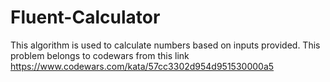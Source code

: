 # Fluent-Calculator
This algorithm is used to calculate numbers based on inputs provided.
This problem belongs to codewars from this link https://www.codewars.com/kata/57cc3302d954d951530000a5
